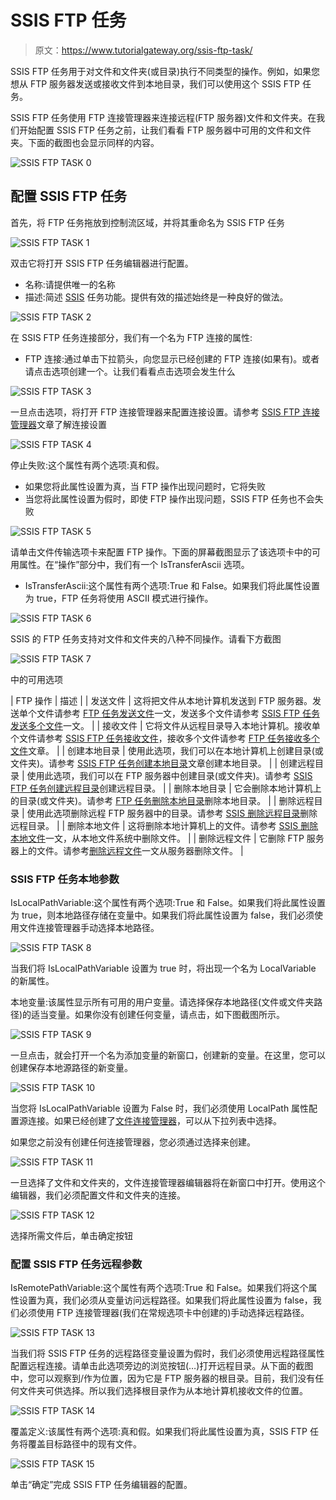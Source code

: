 # SSIS FTP 任务

> 原文：<https://www.tutorialgateway.org/ssis-ftp-task/>

SSIS FTP 任务用于对文件和文件夹(或目录)执行不同类型的操作。例如，如果您想从 FTP 服务器发送或接收文件到本地目录，我们可以使用这个 SSIS FTP 任务。

SSIS FTP 任务使用 FTP 连接管理器来连接远程(FTP 服务器)文件和文件夹。在我们开始配置 SSIS FTP 任务之前，让我们看看 FTP 服务器中可用的文件和文件夹。下面的截图也会显示同样的内容。

![SSIS FTP TASK 0](img/f86d7d7fe6dcfa791ddb0e0141dbf43d.png)

## 配置 SSIS FTP 任务

首先，将 FTP 任务拖放到控制流区域，并将其重命名为 SSIS FTP 任务

![SSIS FTP TASK 1](img/63ac01142cc02f055d9588577284094c.png)

双击它将打开 SSIS FTP 任务编辑器进行配置。

*   名称:请提供唯一的名称
*   描述:简述 [SSIS](https://www.tutorialgateway.org/ssis/) 任务功能。提供有效的描述始终是一种良好的做法。

![SSIS FTP TASK 2](img/2cae27b242f99440a510bc23928a0ee2.png)

在 SSIS FTP 任务连接部分，我们有一个名为 FTP 连接的属性:

*   FTP 连接:通过单击下拉箭头，向您显示已经创建的 FTP 连接(如果有)。或者请点击<new connection..="">选项创建一个。让我们看看点击<new connection..="">选项会发生什么</new></new>

![SSIS FTP TASK 3](img/219d104196eb09717101eb04502c5392.png)

一旦点击<new connection..="">选项，将打开 FTP 连接管理器来配置连接设置。请参考 [SSIS FTP 连接管理器](https://www.tutorialgateway.org/ssis-ftp-connection-manager/)文章了解连接设置</new>

![SSIS FTP TASK 4](img/96b461c239c520f18057b2424af00c1e.png)

停止失败:这个属性有两个选项:真和假。

*   如果您将此属性设置为真，当 FTP 操作出现问题时，它将失败
*   当您将此属性设置为假时，即使 FTP 操作出现问题，SSIS FTP 任务也不会失败

![SSIS FTP TASK 5](img/ea16ced86bd4b0ab4e96deb4175c4b89.png)

请单击文件传输选项卡来配置 FTP 操作。下面的屏幕截图显示了该选项卡中的可用属性。在“操作”部分中，我们有一个 IsTransferAscii 选项。

*   IsTransferAscii:这个属性有两个选项:True 和 False。如果我们将此属性设置为 true，FTP 任务将使用 ASCII 模式进行操作。

![SSIS FTP TASK 6](img/5b7a979f761dae6cf1f70ecede765bb0.png)

SSIS 的 FTP 任务支持对文件和文件夹的八种不同操作。请看下方截图

![SSIS FTP TASK 7](img/28b91a345697cb37f7ee6e7c035ff74f.png)

中的可用选项

| FTP 操作 | 描述 |
| 发送文件 | 这将把文件从本地计算机发送到 FTP 服务器。发送单个文件请参考 [FTP 任务发送文件](https://www.tutorialgateway.org/ssis-ftp-task-send-files/)一文，发送多个文件请参考 [SSIS FTP 任务发送多个文件](https://www.tutorialgateway.org/ssis-ftp-task-send-multiple-files/)一文。 |
| 接收文件 | 它将文件从远程目录导入本地计算机。接收单个文件请参考 [SSIS FTP 任务接收文件](https://www.tutorialgateway.org/ssis-ftp-task-receive-files/)，接收多个文件请参考 [FTP 任务接收多个文件](https://www.tutorialgateway.org/ssis-ftp-task-receive-multiple-files/)文章。 |
| 创建本地目录 | 使用此选项，我们可以在本地计算机上创建目录(或文件夹)。请参考 [SSIS FTP 任务创建本地目录](https://www.tutorialgateway.org/ssis-ftp-task-create-local-directory/)文章创建本地目录。 |
| 创建远程目录 | 使用此选项，我们可以在 FTP 服务器中创建目录(或文件夹)。请参考 [SSIS FTP 任务创建远程目录](https://www.tutorialgateway.org/ssis-ftp-task-create-remote-directory/)创建远程目录。 |
| 删除本地目录 | 它会删除本地计算机上的目录(或文件夹)。请参考 [FTP 任务删除本地目录](https://www.tutorialgateway.org/ssis-ftp-task-delete-local-directory/)删除本地目录。 |
| 删除远程目录 | 使用此选项删除远程 FTP 服务器中的目录。请参考 [SSIS 删除远程目录](https://www.tutorialgateway.org/ssis-ftp-task-delete-remote-directory/)删除远程目录。 |
| 删除本地文件 | 这将删除本地计算机上的文件。请参考 [SSIS 删除本地文件](https://www.tutorialgateway.org/ssis-ftp-task-delete-local-files/)一文，从本地文件系统中删除文件。 |
| 删除远程文件 | 它删除 FTP 服务器上的文件。请参考[删除远程文件](https://www.tutorialgateway.org/ssis-ftp-task-delete-remote-files/)一文从服务器删除文件。 |

### SSIS FTP 任务本地参数

IsLocalPathVariable:这个属性有两个选项:True 和 False。如果我们将此属性设置为 true，则本地路径存储在变量中。如果我们将此属性设置为 false，我们必须使用文件连接管理器手动选择本地路径。

![SSIS FTP TASK 8](img/dd5afbedce2f0bef5f88923315c592cf.png)

当我们将 IsLocalPathVariable 设置为 true 时，将出现一个名为 LocalVariable 的新属性。

本地变量:该属性显示所有可用的用户变量。请选择保存本地路径(文件或文件夹路径)的适当变量。如果你没有创建任何变量，请点击<new variable..="">，如下图截图所示。</new>

![SSIS FTP TASK 9](img/4829438af48940a78cf5e3b1666e9f1f.png)

一旦点击<new variable..="">，就会打开一个名为添加变量的新窗口，创建新的变量。在这里，您可以创建保存本地源路径的新变量。</new>

![SSIS FTP TASK 10](img/3bffc4fe54e087f75deb3805a425f162.png)

当您将 IsLocalPathVariable 设置为 False 时，我们必须使用 LocalPath 属性配置源连接。如果已经创建了[文件连接管理器](https://www.tutorialgateway.org/file-connection-manager-in-ssis/)，可以从下拉列表中选择。

如果您之前没有创建任何连接管理器，您必须通过选择<new connection..="">来创建。</new>

![SSIS FTP TASK 11](img/441b3328e13423fdf6c286acf9ca9476.png)

一旦选择了文件和文件夹的<new connection..="">，文件连接管理器编辑器将在新窗口中打开。使用这个编辑器，我们必须配置文件和文件夹的连接。</new>

![SSIS FTP TASK 12](img/7cf4a352c5a50c49545cc7426d87ce0c.png)

选择所需文件后，单击确定按钮

### 配置 SSIS FTP 任务远程参数

IsRemotePathVariable:这个属性有两个选项:True 和 False。如果我们将这个属性设置为真，我们必须从变量访问远程路径。如果我们将此属性设置为 false，我们必须使用 FTP 连接管理器(我们在常规选项卡中创建的)手动选择远程路径。

![SSIS FTP TASK 13](img/dd33755b386e5093c3bc66dfcad99b04.png)

当我们将 SSIS FTP 任务的远程路径变量设置为假时，我们必须使用远程路径属性配置远程连接。请单击此选项旁边的浏览按钮(…)打开远程目录。从下面的截图中，您可以观察到/作为位置，因为它是 FTP 服务器的根目录。目前，我们没有任何文件夹可供选择。所以我们选择根目录作为从本地计算机接收文件的位置。

![SSIS FTP TASK 14](img/e26379c6d3c3e7c36d50cb106c9c722c.png)

覆盖定义:该属性有两个选项:真和假。如果我们将此属性设置为真，SSIS FTP 任务将覆盖目标路径中的现有文件。

![SSIS FTP TASK 15](img/54c75358e8536ba2cd17a1da010940ff.png)

单击“确定”完成 SSIS FTP 任务编辑器的配置。